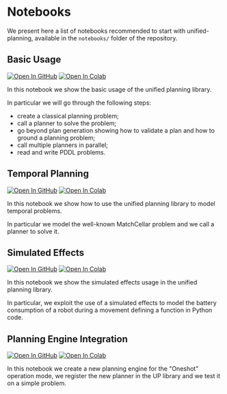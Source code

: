 # Notebooks

We present here a list of notebooks recommended to start with unified-planning, available in the `notebooks/` folder of the repository.


## Basic Usage

[![Open In GitHub](https://img.shields.io/badge/see-Github-579aca?logo=github)](notebooks/Unified_Planning_Basics.ipynb)
[![Open In Colab](https://colab.research.google.com/assets/colab-badge.svg)](https://colab.research.google.com/github/aiplan4eu/unified-planning/blob/master/notebooks/Unified_Planning_Basics.ipynb)

In this notebook we show the basic usage of the unified planning library.

In particular we will go through the following steps:
* create a classical planning problem;
* call a planner to solve the problem;
* go beyond plan generation showing how to validate a plan and how to ground a planning problem;
* call multiple planners in parallel;
* read and write PDDL problems.


## Temporal Planning

[![Open In GitHub](https://img.shields.io/badge/see-Github-579aca?logo=github)](notebooks/Unified_Planning_Temporal.ipynb)
[![Open In Colab](https://colab.research.google.com/assets/colab-badge.svg)](https://colab.research.google.com/github/aiplan4eu/unified-planning/blob/master/notebooks/Unified_Planning_Temporal.ipynb)

In this notebook we show how to use the unified planning library to model temporal problems.

In particular we model the well-known MatchCellar problem and we call a planner to solve it.


## Simulated Effects

[![Open In GitHub](https://img.shields.io/badge/see-Github-579aca?logo=github)](notebooks/Simulated_effects.ipynb)
[![Open In Colab](https://colab.research.google.com/assets/colab-badge.svg)](https://colab.research.google.com/github/aiplan4eu/unified-planning/blob/master/notebooks/Simulated_effects.ipynb)

In this notebook we show the simulated effects usage in the unified planning library.

In particular, we exploit the use of a simulated effects to model the battery consumption of a robot during a movement defining a function in Python code.


## Planning Engine Integration

[![Open In GitHub](https://img.shields.io/badge/see-Github-579aca?logo=github)](notebooks/Planning_engine_demo.ipynb)
[![Open In Colab](https://colab.research.google.com/assets/colab-badge.svg)](https://colab.research.google.com/github/aiplan4eu/unified-planning/blob/master/notebooks/Planning_engine_demo.ipynb)

In this notebook we create a new planning engine for the "Oneshot" operation mode, we register the new planner in the UP library and we test it on a simple problem.
